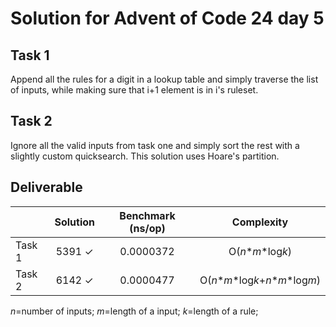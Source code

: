 # Solution for Advent of Code 24 day 5 

## Task 1
Append all the rules for a digit in a lookup table and simply traverse the list of inputs, while making sure that i+1 element is in i's ruleset.

## Task 2
Ignore all the valid inputs from task one and simply sort the rest with a slightly custom quicksearch. This solution uses Hoare's partition.

## Deliverable
| | Solution | Benchmark (ns/op) | Complexity |
| - | :------: | :-------------: | :-----------: |
|Task 1 | 5391 &#10003; | 0.0000372  | O(*n*\**m*\*log*k*) |
|Task 2 | 6142 &#10003; | 0.0000477  | O(*n*\**m*\*log*k*+*n*\**m*\*log*m*) |

*n*=number of inputs; *m*=length of a input; *k*=length of a rule;
